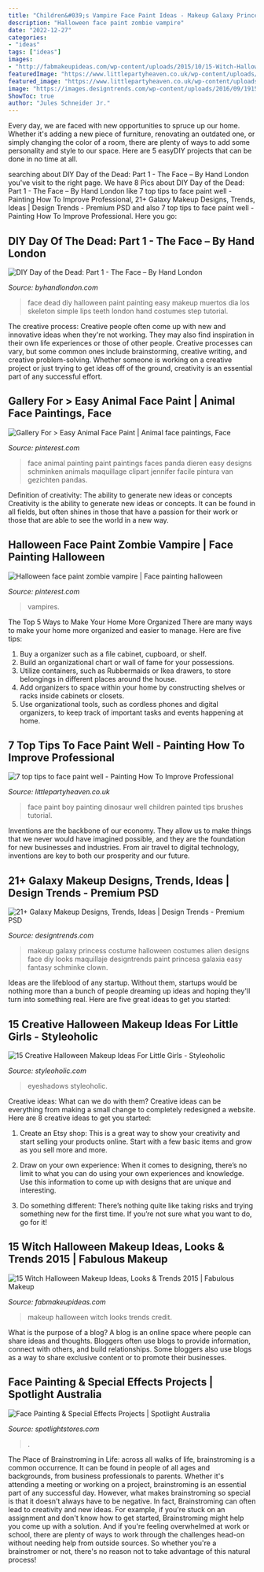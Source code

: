 ```yaml
---
title: "Children&#039;s Vampire Face Paint Ideas - Makeup Galaxy Princess Costume Halloween Costumes Alien Designs Face Diy Looks Maquillaje Designtrends Paint Princesa Galaxia Easy Fantasy Schminke Clown"
description: "Halloween face paint zombie vampire"
date: "2022-12-27"
categories:
- "ideas"
tags: ["ideas"]
images:
- "http://fabmakeupideas.com/wp-content/uploads/2015/10/15-Witch-Halloween-Makeup-Ideas-Looks-Trends-2015-15.jpg"
featuredImage: "https://www.littlepartyheaven.co.uk/wp-content/uploads/2019/01/boy-dinosaur-face-painting.jpg"
featured_image: "https://www.littlepartyheaven.co.uk/wp-content/uploads/2019/01/boy-dinosaur-face-painting.jpg"
image: "https://images.designtrends.com/wp-content/uploads/2016/09/19150108/Galaxy-Princess-Makeup.jpg"
ShowToc: true
author: "Jules Schneider Jr."
---
```



Every day, we are faced with new opportunities to spruce up our home. Whether it's adding a new piece of furniture, renovating an outdated one, or simply changing the color of a room, there are plenty of ways to add some personality and style to our space. Here are 5 easyDIY projects that can be done in no time at all.

	

		
searching about DIY Day of the Dead: Part 1 - The Face – By Hand London you've visit to the right page. We have 8 Pics about DIY Day of the Dead: Part 1 - The Face – By Hand London like 7 top tips to face paint well - Painting How To Improve Professional, 21+ Galaxy Makeup Designs, Trends, Ideas | Design Trends - Premium PSD and also 7 top tips to face paint well - Painting How To Improve Professional. Here you go:
		
    
## DIY Day Of The Dead: Part 1 - The Face – By Hand London

<img loading=lazy src="https://s3-eu-west-1.amazonaws.com/bhl-old-blog-images/uploads/2012/10/img_5756.jpg?w=768" onerror="this.onerror=null;this.src='https://tse4.mm.bing.net/th?id=OIP.DZAa4lFgEEvi-qRBZE5N4wHaJ4&amp;pid=15.1';" alt="DIY Day of the Dead: Part 1 - The Face – By Hand London">

_Source: byhandlondon.com_

>face dead diy halloween paint painting easy makeup muertos dia los skeleton simple lips teeth london hand costumes step tutorial. 

	

The creative process:
Creative people often come up with new and innovative ideas when they're not working. They may also find inspiration in their own life experiences or those of other people. Creative processes can vary, but some common ones include brainstorming, creative writing, and creative problem-solving. Whether someone is working on a creative project or just trying to get ideas off of the ground, creativity is an essential part of any successful effort.

    
## Gallery For &gt; Easy Animal Face Paint | Animal Face Paintings, Face

<img loading=lazy src="https://i.pinimg.com/736x/9b/02/0b/9b020b107b0861135a6629ecc730225e--animal-faces-animal-face-paintings.jpg" onerror="this.onerror=null;this.src='https://tse4.mm.bing.net/th?id=OIP.kr3becvee2lLjtUWjPx0FAHaJ3&amp;pid=15.1';" alt="Gallery For &gt; Easy Animal Face Paint | Animal face paintings, Face">

_Source: pinterest.com_

>face animal painting paint paintings faces panda dieren easy designs schminken animals maquillage clipart jennifer facile pintura van gezichten pandas. 

	

Definition of creativity: The ability to generate new ideas or concepts
Creativity is the ability to generate new ideas or concepts. It can be found in all fields, but often shines in those that have a passion for their work or those that are able to see the world in a new way.

    
## Halloween Face Paint Zombie Vampire | Face Painting Halloween

<img loading=lazy src="https://i.pinimg.com/736x/40/f2/c5/40f2c5d034450a73854bcb021abfdb30--vampires-halloween-face.jpg" onerror="this.onerror=null;this.src='https://tse4.mm.bing.net/th?id=OIP.uvL4B37Q0nM_68PKr6z4WgHaJ3&amp;pid=15.1';" alt="Halloween face paint zombie vampire | Face painting halloween">

_Source: pinterest.com_

>vampires. 

	

The Top 5 Ways to Make Your Home More Organized
There are many ways to make your home more organized and easier to manage. Here are five tips: 
1. Buy a organizer such as a file cabinet, cupboard, or shelf. 
2. Build an organizational chart or wall of fame for your possessions. 
3. Utilize containers, such as Rubbermaids or Ikea drawers, to store belongings in different places around the house. 
4. Add organizers to space within your home by constructing shelves or racks inside cabinets or closets. 
5. Use organizational tools, such as cordless phones and digital organizers, to keep track of important tasks and events happening at home.

    
## 7 Top Tips To Face Paint Well - Painting How To Improve Professional

<img loading=lazy src="https://www.littlepartyheaven.co.uk/wp-content/uploads/2019/01/boy-dinosaur-face-painting.jpg" onerror="this.onerror=null;this.src='https://tse4.mm.bing.net/th?id=OIP.NSE5P7ixqSf4VFj7QQt1dwHaJ4&amp;pid=15.1';" alt="7 top tips to face paint well - Painting How To Improve Professional">

_Source: littlepartyheaven.co.uk_

>face paint boy painting dinosaur well children painted tips brushes tutorial. 

	

Inventions are the backbone of our economy. They allow us to make things that we never would have imagined possible, and they are the foundation for new businesses and industries. From air travel to digital technology, inventions are key to both our prosperity and our future.

    
## 21+ Galaxy Makeup Designs, Trends, Ideas | Design Trends - Premium PSD

<img loading=lazy src="https://images.designtrends.com/wp-content/uploads/2016/09/19150108/Galaxy-Princess-Makeup.jpg" onerror="this.onerror=null;this.src='https://tse2.mm.bing.net/th?id=OIP.iHjWFYrYJNc84h7tb3Tz_gHaJK&amp;pid=15.1';" alt="21+ Galaxy Makeup Designs, Trends, Ideas | Design Trends - Premium PSD">

_Source: designtrends.com_

>makeup galaxy princess costume halloween costumes alien designs face diy looks maquillaje designtrends paint princesa galaxia easy fantasy schminke clown. 

	

Ideas are the lifeblood of any startup. Without them, startups would be nothing more than a bunch of people dreaming up ideas and hoping they'll turn into something real. Here are five great ideas to get you started: 

    
## 15 Creative Halloween Makeup Ideas For Little Girls - Styleoholic

<img loading=lazy src="https://i.styleoholic.com/2017/09/11-cute-little-vampire-lady-with-pink-eyeshadows-and-lipstick-and-white-teeth.jpg" onerror="this.onerror=null;this.src='https://tse2.mm.bing.net/th?id=OIP.hTly3OxePQwE9LVSFGvGBgAAAA&amp;pid=15.1';" alt="15 Creative Halloween Makeup Ideas For Little Girls - Styleoholic">

_Source: styleoholic.com_

>eyeshadows styleoholic. 

	

Creative ideas: What can we do with them?
Creative ideas can be everything from making a small change to completely redesigned a website. Here are 8 creative ideas to get you started:
1. Create an Etsy shop: This is a great way to show your creativity and start selling your products online. Start with a few basic items and grow as you sell more and more.

2. Draw on your own experience: When it comes to designing, there’s no limit to what you can do using your own experiences and knowledge. Use this information to come up with designs that are unique and interesting.

3. Do something different: There’s nothing quite like taking risks and trying something new for the first time. If you’re not sure what you want to do, go for it!

    
## 15 Witch Halloween Makeup Ideas, Looks &amp; Trends 2015 | Fabulous Makeup

<img loading=lazy src="http://fabmakeupideas.com/wp-content/uploads/2015/10/15-Witch-Halloween-Makeup-Ideas-Looks-Trends-2015-15.jpg" onerror="this.onerror=null;this.src='https://tse1.mm.bing.net/th?id=OIP.ei0WSXQYwnHPbxQXE4kObwDLEy&amp;pid=15.1';" alt="15 Witch Halloween Makeup Ideas, Looks &amp; Trends 2015 | Fabulous Makeup">

_Source: fabmakeupideas.com_

>makeup halloween witch looks trends credit. 

	

What is the purpose of a blog?
A blog is an online space where people can share ideas and thoughts. Bloggers often use blogs to provide information, connect with others, and build relationships. Some bloggers also use blogs as a way to share exclusive content or to promote their businesses.

    
## Face Painting &amp; Special Effects Projects | Spotlight Australia

<img loading=lazy src="https://www.spotlightstores.com/medias/harry-potter-face-paint-project-landing.jpeg?context=bWFzdGVyfHJvb3R8NTQ0Mjl8aW1hZ2UvanBlZ3xyb290L2hjYi9oY2QvMTA3MjExMDA3MjYzMDIvaGFycnktcG90dGVyLWZhY2UtcGFpbnQtcHJvamVjdC1sYW5kaW5nLmpwZWd8MGM0YWM4NTAwMDAwNmNlNzg1MzlmNTY3ZWRkYjI3Y2VlMTJmYTQxYzcyMTQwMmM1NjljMmZiZDUwNWY1MDc0Mw" onerror="this.onerror=null;this.src='https://tse4.mm.bing.net/th?id=OIP.pWVL2SIoCBllmQhaDoTe-AHaHs&amp;pid=15.1';" alt="Face Painting &amp; Special Effects Projects | Spotlight Australia">

_Source: spotlightstores.com_

>. 

	

The Place of Brainstroming in Life:
across all walks of life, brainstroming is a common occurrence. It can be found in people of all ages and backgrounds, from business professionals to parents. Whether it's attending a meeting or working on a project, brainstroming is an essential part of any successful day. However, what makes brainstroming so special is that it doesn't always have to be negative. In fact, Brainstroming can often lead to creativity and new ideas. For example, if you're stuck on an assignment and don't know how to get started, Brainstroming might help you come up with a solution. And if you're feeling overwhelmed at work or school, there are plenty of ways to work through the challenges head-on without needing help from outside sources. So whether you're a brainstromer or not, there's no reason not to take advantage of this natural process!

